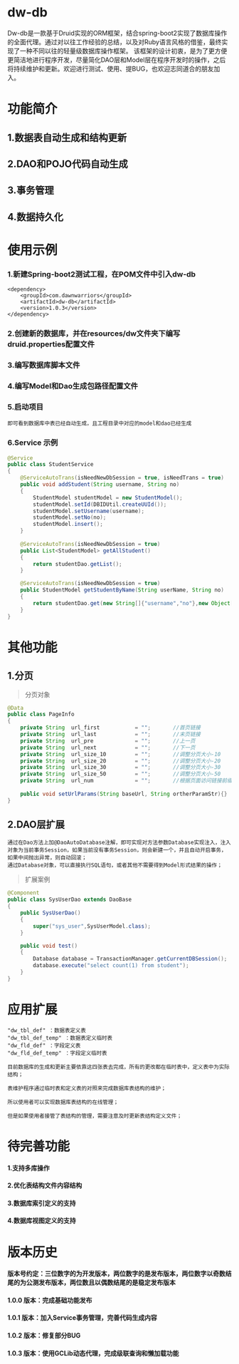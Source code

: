 # dw-db
Dw-db是一款基于Druid实现的ORM框架，结合spring-boot2实现了数据库操作的全面代理。通过对以往工作经验的总结，以及对Ruby语言风格的借鉴，最终实现了一种不同以往的轻量级数据库操作框架。
该框架的设计初衷，是为了更方便更简洁地进行程序开发，尽量简化DAO层和Model层在程序开发时的操作，之后将持续维护和更新。欢迎进行测试、使用、提BUG，也欢迎志同道合的朋友加入。

# 功能简介

## 1.数据表自动生成和结构更新
## 2.DAO和POJO代码自动生成
## 3.事务管理
## 4.数据持久化

# 使用示例
### 1.新建Spring-boot2测试工程，在POM文件中引入dw-db
```
<dependency>
    <groupId>com.dawnwarriors</groupId>
    <artifactId>dw-db</artifactId>
    <version>1.0.3</version>
</dependency>
```
### 2.创建新的数据库，并在resources/dw文件夹下编写druid.properties配置文件
### 3.编写数据库脚本文件
### 4.编写Model和Dao生成包路径配置文件
### 5.启动项目

    即可看到数据库中表已经自动生成，且工程目录中对应的model和dao已经生成

### 6.Service 示例

```java
@Service
public class StudentService
{
    @ServiceAutoTrans(isNeedNewDbSession = true, isNeedTrans = true)
    public void addStudent(String username, String no)
    {
        StudentModel studentModel = new StudentModel();
        studentModel.setId(DBIDUtil.createUUId());
        studentModel.setUsername(username);
        studentModel.setNo(no);
        studentModel.insert();
    }
	
    @ServiceAutoTrans(isNeedNewDbSession = true)
    public List<StudentModel> getAllStudent()
    {
        return studentDao.getList();
    }

    @ServiceAutoTrans(isNeedNewDbSession = true)
    public StudentModel getStudentByName(String userName, String no)
    {
        return studentDao.get(new String[]{"username","no"},new Object[]{userName,no});
    }
}
```

# 其他功能

## 1.分页

 > 分页对象
    
```java
@Data
public class PageInfo
{
	private String	url_first			= "";		//首页链接
	private String	url_last			= "";		//末页链接
	private String	url_pre				= "";		//上一页
	private String	url_next			= "";		//下一页
	private String	url_size_10			= "";		//调整分页大小-10
	private String	url_size_20			= "";		//调整分页大小-20
	private String	url_size_30			= "";		//调整分页大小-30
	private String	url_size_50			= "";		//调整分页大小-50
	private String	url_num				= "";		//根据页面访问链接前缀，后边拼上页码即可
	
	public void setUrlParams(String baseUrl, String ortherParamStr){}
}
```
## 2.DAO层扩展
    
    通过在Dao方法上加@DaoAutoDatabase注解，即可实现对方法参数Database实现注入，注入对象为当前事务Session，如果当前没有事务Session，则会新建一个，并且自动开启事务，如果中间抛出异常，则自动回滚；
    通过Database对象，可以直接执行SQL语句，或者其他不需要得到Model形式结果的操作；
    
> 扩展案例
    
```java
@Component
public class SysUserDao extends DaoBase
{
	public SysUserDao()
	{
		super("sys_user",SysUserModel.class);
	}

	public void test()
    {
        Database database = TransactionManager.getCurrentDBSession();
        database.execute("select count(1) from student");
    }
}
```

# 应用扩展

    "dw_tbl_def" ：数据表定义表
    "dw_tbl_def_temp" ：数据表定义临时表
    "dw_fld_def" ：字段定义表
    "dw_fld_def_temp" ：字段定义临时表

    目前数据库的生成和更新主要依靠这四张表去完成，所有的更改都在临时表中，定义表中为实际结构；
    
    表维护程序通过临时表和定义表的对照来完成数据库表结构的维护；
    
    所以使用者可以实现数据库表结构的在线管理；
    
    但是如果使用者接管了表结构的管理，需要注意及时更新表结构定义文件；

# 待完善功能

#### 1.支持多库操作

#### 2.优化表结构文件内容结构

#### 3.数据库索引定义的支持

#### 4.数据库视图定义的支持

# 版本历史

#### 版本号约定：三位数字的为开发版本，两位数字的是发布版本，两位数字以奇数结尾的为公测发布版本，两位数且以偶数结尾的是稳定发布版本

#### 1.0.0 版本：完成基础功能发布
#### 1.0.1 版本：加入Service事务管理，完善代码生成内容
#### 1.0.2 版本：修复部分BUG
#### 1.0.3 版本：使用GCLib动态代理，完成级联查询和懒加载功能